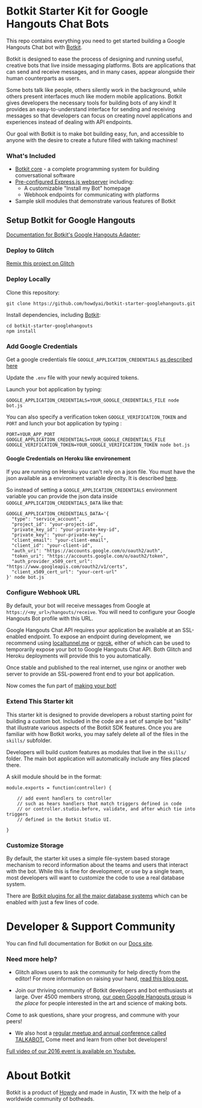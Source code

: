 # Botkit Starter Kit for Google Hangouts Chat Bots

This repo contains everything you need to get started building a Google Hangouts Chat bot with [Botkit](https://botkit.ai).

Botkit is designed to ease the process of designing and running useful, creative bots that live inside messaging platforms. Bots are applications that can send and receive messages, and in many cases, appear alongside their human counterparts as users.

Some bots talk like people, others silently work in the background, while others present interfaces much like modern mobile applications. Botkit gives developers the necessary tools for building bots of any kind! It provides an easy-to-understand interface for sending and receiving messages so that developers can focus on creating novel applications and experiences instead of dealing with API endpoints.

Our goal with Botkit is to make bot building easy, fun, and accessible to anyone with the desire to create a future filled with talking machines!

### What's Included
* [Botkit core](https://botkit.ai/docs/core.html) - a complete programming system for building conversational software
* [Pre-configured Express.js webserver](https://expressjs.com/) including:
   * A customizable "Install my Bot" homepage
   * Webhook endpoints for communicating with platforms
* Sample skill modules that demonstrate various features of Botkit


## Setup Botkit for Google Hangouts

[Documentation for Botkit's Google Hangouts Adapter](https://botkit.ai/docs/readme-google-hangouts.html);

### Deploy to Glitch

[Remix this project on Glitch](https://glitch.com/~botkit-googlehangouts)

### Deploy Locally

Clone this repository:

`git clone https://github.com/howdyai/botkit-starter-googlehangouts.git`

Install dependencies, including [Botkit](https://github.com/howdyai/botkit):

```
cd botkit-starter-googlehangouts
npm install
```

### Add Google Credentials

Get a google credentials file `GOOGLE_APPLICATION_CREDENTIALS` [as described here](https://developers.google.com/hangouts/chat/how-tos/bots-publish)

Update the `.env` file with your newly acquired tokens.

Launch your bot application by typing:

`GOOGLE_APPLICATION_CREDENTIALS=YOUR_GOOGLE_CREDENTIALS_FILE node bot.js`

You can also specify a verification token `GOOGLE_VERIFICATION_TOKEN` and `PORT` and lunch your bot application by typing :

`PORT=YOUR_APP_PORT GOOGLE_APPLICATION_CREDENTIALS=YOUR_GOOGLE_CREDENTIALS_FILE GOOGLE_VERIFICATION_TOKEN=YOUR_GOOGLE_VERIFICATION_TOKEN node bot.js`

#### Google Credentials on Heroku like environement

If you are running on Heroku you can't rely on a json file. You must have the json
available as a environment variable direclty. It is described [here](https://github.com/googleapis/google-auth-library-nodejs/blob/master/README.md#loading-credentials-from-environment-variables).

So instead of setting a `GOOGLE_APPLICATION_CREDENTIALS` environment variable you can
provide the json data inside `GOOGLE_APPLICATION_CREDENTIALS_DATA` like that:

```
GOOGLE_APPLICATION_CREDENTIALS_DATA='{
  "type": "service_account",
  "project_id": "your-project-id",
  "private_key_id": "your-private-key-id",
  "private_key": "your-private-key",
  "client_email": "your-client-email",
  "client_id": "your-client-id",
  "auth_uri": "https://accounts.google.com/o/oauth2/auth",
  "token_uri": "https://accounts.google.com/o/oauth2/token",
  "auth_provider_x509_cert_url": "https://www.googleapis.com/oauth2/v1/certs",
  "client_x509_cert_url": "your-cert-url"
}' node bot.js
```

### Configure Webhook URL

By default, your bot will receive messages from Google at `https://<my_url>/hangouts/receive`. You will need to configure your Google Hangouts Bot profile with this URL.

Google Hangouts Chat API requires your application be available at an SSL-enabled endpoint. To expose an endpoint during development, we recommend using [localtunnel.me](http://localtunnel.me) or [ngrok](http://ngrok.io), either of which can be used to temporarily expose your bot to Google Hangouts Chat API. Both Glitch and Heroku deployments will provide this to you automatically.

Once stable and published to the real internet, use nginx or another web server to provide an SSL-powered front end to your bot application.

Now comes the fun part of [making your bot!](https://botkit.ai/docs/)

### Extend This Starter kit

This starter kit is designed to provide developers a robust starting point for building a custom bot. Included in the code are a set of sample bot "skills" that illustrate various aspects of the Botkit SDK features.  Once you are familiar with how Botkit works, you may safely delete all of the files in the `skills/` subfolder.

Developers will build custom features as modules that live in the `skills/` folder. The main bot application will automatically include any files placed there.

A skill module should be in the format:

```
module.exports = function(controller) {

    // add event handlers to controller
    // such as hears handlers that match triggers defined in code
    // or controller.studio.before, validate, and after which tie into triggers
    // defined in the Botkit Studio UI.

}
```


### Customize Storage

By default, the starter kit uses a simple file-system based storage mechanism to record information about the teams and users that interact with the bot. While this is fine for development, or use by a single team, most developers will want to customize the code to use a real database system.

There are [Botkit plugins for all the major database systems](https://botkit.ai/docs/readme-middlewares.md#storage-modules) which can be enabled with just a few lines of code.


# Developer & Support Community

You can find full documentation for Botkit on our [Docs site](https://botkit.ai/docs/).

###  Need more help?

* Glitch allows users to ask the community for help directly from the editor! For more information on raising your hand, [read this blog post.](https://medium.com/glitch/just-raise-your-hand-how-glitch-helps-aa6564cb1685)

* Join our thriving community of Botkit developers and bot enthusiasts at large. Over 4500 members strong, [our open Google Hangouts group](http://community.botkit.ai) is _the place_ for people interested in the art and science of making bots.

 Come to ask questions, share your progress, and commune with your peers!

* We also host a [regular meetup and annual conference called TALKABOT.](http://talkabot.ai) Come meet and learn from other bot developers!

 [Full video of our 2016 event is available on Youtube.](https://www.youtube.com/playlist?list=PLD3JNfKLDs7WsEHSal2cfwG0Fex7A6aok)


# About Botkit

Botkit is a product of [Howdy](https://howdy.ai) and made in Austin, TX with the help of a worldwide community of botheads.
